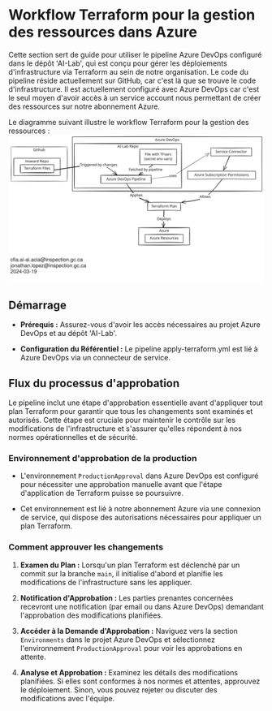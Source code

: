 # Workflow Terraform pour la gestion des ressources dans Azure

Cette section sert de guide pour utiliser le pipeline Azure DevOps configuré
dans le dépôt 'AI-Lab', qui est conçu pour gérer les déploiements
d'infrastructure via Terraform au sein de notre organisation. Le code du
pipeline réside actuellement sur GitHub, car c'est là que se trouve le code
d'infrastructure. Il est actuellement configuré avec Azure DevOps car c'est
le seul moyen d'avoir accès à un service account nous permettant de créer
des ressources sur notre abonnement Azure.

Le diagramme suivant illustre le workflow Terraform pour la gestion
des ressources :
![Terraform Workflow](img/terraform-workflow.svg)

## Démarrage

- **Prérequis :** Assurez-vous d'avoir les accès nécessaires au projet Azure
DevOps et au dépôt 'AI-Lab'.

- **Configuration du Référentiel :** Le pipeline apply-terraform.yml est lié
à Azure DevOps via un connecteur de service.

## Flux du processus d'approbation

Le pipeline inclut une étape d'approbation essentielle avant d'appliquer tout
plan Terraform pour garantir que tous les changements sont examinés et
autorisés. Cette étape est cruciale pour maintenir le contrôle sur les
modifications de l'infrastructure et s'assurer qu'elles répondent à nos
normes opérationnelles et de sécurité.

### Environnement d'approbation de la production

- L'environnement `ProductionApproval` dans Azure DevOps est configuré pour
nécessiter une approbation manuelle avant que l'étape d'application de
Terraform puisse se poursuivre.

- Cet environnement est lié à notre abonnement Azure via une connexion de
service, qui dispose des autorisations nécessaires pour appliquer un
plan Terraform.

### Comment approuver les changements

1. **Examen du Plan :** Lorsqu'un plan Terraform est déclenché par un commit
sur la branche `main`, il initialise d'abord et planifie les modifications
de l'infrastructure sans les appliquer.

2. **Notification d'Approbation :** Les parties prenantes concernées recevront
une notification (par email ou dans Azure DevOps) demandant l'approbation
des modifications planifiées.

3. **Accéder à la Demande d'Approbation :** Naviguez vers la section
`Environments` dans le projet Azure DevOps et sélectionnez l'environnement
`ProductionApproval` pour voir les approbations en attente.

4. **Analyse et Approbation :** Examinez les détails des modifications
planifiées. Si elles sont conformes à nos normes et attentes, approuvez
le déploiement. Sinon, vous pouvez rejeter ou discuter des modifications
avec l'équipe.
